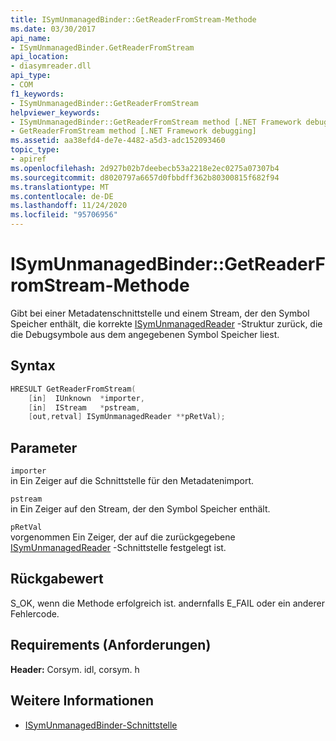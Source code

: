 ```yaml
---
title: ISymUnmanagedBinder::GetReaderFromStream-Methode
ms.date: 03/30/2017
api_name:
- ISymUnmanagedBinder.GetReaderFromStream
api_location:
- diasymreader.dll
api_type:
- COM
f1_keywords:
- ISymUnmanagedBinder::GetReaderFromStream
helpviewer_keywords:
- ISymUnmanagedBinder::GetReaderFromStream method [.NET Framework debugging]
- GetReaderFromStream method [.NET Framework debugging]
ms.assetid: aa38efd4-de7e-4482-a5d3-adc152093460
topic_type:
- apiref
ms.openlocfilehash: 2d927b02b7deebecb53a2218e2ec0275a07307b4
ms.sourcegitcommit: d8020797a6657d0fbbdff362b80300815f682f94
ms.translationtype: MT
ms.contentlocale: de-DE
ms.lasthandoff: 11/24/2020
ms.locfileid: "95706956"
---
```

# <a name="isymunmanagedbindergetreaderfromstream-method"></a>ISymUnmanagedBinder::GetReaderFromStream-Methode

Gibt bei einer Metadatenschnittstelle und einem Stream, der den Symbol Speicher enthält, die korrekte [ISymUnmanagedReader](isymunmanagedreader-interface.md) -Struktur zurück, die die Debugsymbole aus dem angegebenen Symbol Speicher liest.  
  
## <a name="syntax"></a>Syntax  
  
```cpp  
HRESULT GetReaderFromStream(  
    [in]  IUnknown  *importer,  
    [in]  IStream   *pstream,  
    [out,retval] ISymUnmanagedReader **pRetVal);  
```  
  
## <a name="parameters"></a>Parameter  

 `importer`  
 in Ein Zeiger auf die Schnittstelle für den Metadatenimport.  
  
 `pstream`  
 in Ein Zeiger auf den Stream, der den Symbol Speicher enthält.  
  
 `pRetVal`  
 vorgenommen Ein Zeiger, der auf die zurückgegebene [ISymUnmanagedReader](isymunmanagedreader-interface.md) -Schnittstelle festgelegt ist.  
  
## <a name="return-value"></a>Rückgabewert  

 S_OK, wenn die Methode erfolgreich ist. andernfalls E_FAIL oder ein anderer Fehlercode.  
  
## <a name="requirements"></a>Requirements (Anforderungen)  

 **Header:** Corsym. idl, corsym. h  
  
## <a name="see-also"></a>Weitere Informationen

- [ISymUnmanagedBinder-Schnittstelle](isymunmanagedbinder-interface.md)
